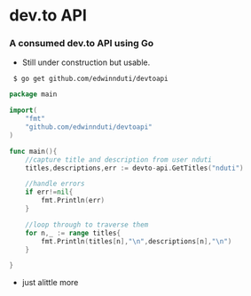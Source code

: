 # dev.to API
### A consumed dev.to API using Go

* Still under construction but usable.

``` $ go get github.com/edwinnduti/devtoapi```

```go
package main

import(
	"fmt"
	"github.com/edwinnduti/devtoapi"
)

func main(){
	//capture title and description from user nduti
	titles,descriptions,err := devto-api.GetTitles("nduti")

	//handle errors
	if err!=nil{
		fmt.Println(err)
	}

	//loop through to traverse them
	for n,_ := range titles{
		fmt.Println(titles[n],"\n",descriptions[n],"\n")
	}

}
```
* just alittle more 
